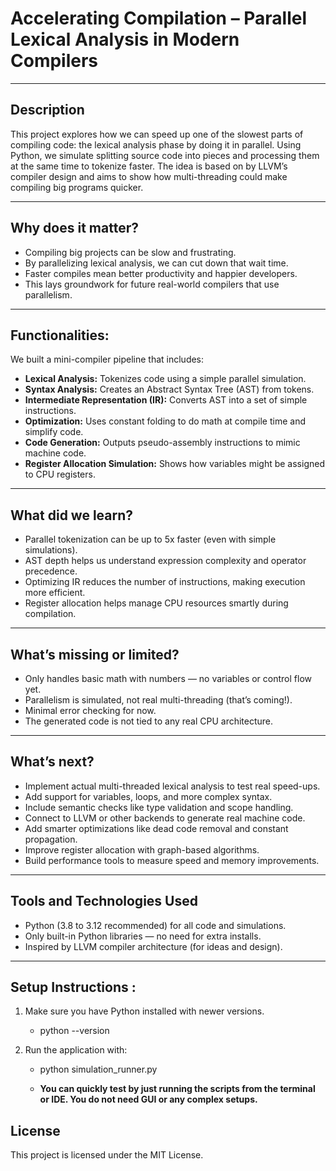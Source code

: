 # Accelerating Compilation – Parallel Lexical Analysis in Modern Compilers
---

## Description
This project explores how we can speed up one of the slowest parts of compiling code: the lexical analysis phase by doing it in parallel. Using Python, we simulate splitting source code into pieces and processing them at the same time to tokenize faster. The idea is based on by LLVM’s compiler design and aims to show how multi-threading could make compiling big programs quicker.

---

## Why does it matter?  
- Compiling big projects can be slow and frustrating.  
- By parallelizing lexical analysis, we can cut down that wait time.  
- Faster compiles mean better productivity and happier developers.  
- This lays groundwork for future real-world compilers that use parallelism.

---

## Functionalities:  

We built a mini-compiler pipeline that includes:

- **Lexical Analysis:** Tokenizes code using a simple parallel simulation.  
- **Syntax Analysis:** Creates an Abstract Syntax Tree (AST) from tokens.  
- **Intermediate Representation (IR):** Converts AST into a set of simple instructions.  
- **Optimization:** Uses constant folding to do math at compile time and simplify code.  
- **Code Generation:** Outputs pseudo-assembly instructions to mimic machine code.  
- **Register Allocation Simulation:** Shows how variables might be assigned to CPU registers.

---

## What did we learn?  

- Parallel tokenization can be up to 5x faster (even with simple simulations).  
- AST depth helps us understand expression complexity and operator precedence.  
- Optimizing IR reduces the number of instructions, making execution more efficient.  
- Register allocation helps manage CPU resources smartly during compilation.

---

## What’s missing or limited?  

- Only handles basic math with numbers — no variables or control flow yet.  
- Parallelism is simulated, not real multi-threading (that’s coming!).  
- Minimal error checking for now.  
- The generated code is not tied to any real CPU architecture.

---

## What’s next?  

- Implement actual multi-threaded lexical analysis to test real speed-ups.  
- Add support for variables, loops, and more complex syntax.  
- Include semantic checks like type validation and scope handling.  
- Connect to LLVM or other backends to generate real machine code.  
- Add smarter optimizations like dead code removal and constant propagation.  
- Improve register allocation with graph-based algorithms.  
- Build performance tools to measure speed and memory improvements.

---

## Tools and Technologies Used

- Python (3.8 to 3.12 recommended) for all code and simulations.  
- Only built-in Python libraries — no need for extra installs.  
- Inspired by LLVM compiler architecture (for ideas and design).

---

## Setup Instructions :  
1. Make sure you have Python installed with newer versions.
   - python --version

2. Run the application with:
   - python simulation_runner.py

   - **You can quickly test by just running the scripts from the terminal or IDE. You do not need GUI or any complex setups.**

## License
This project is licensed under the MIT License. 
